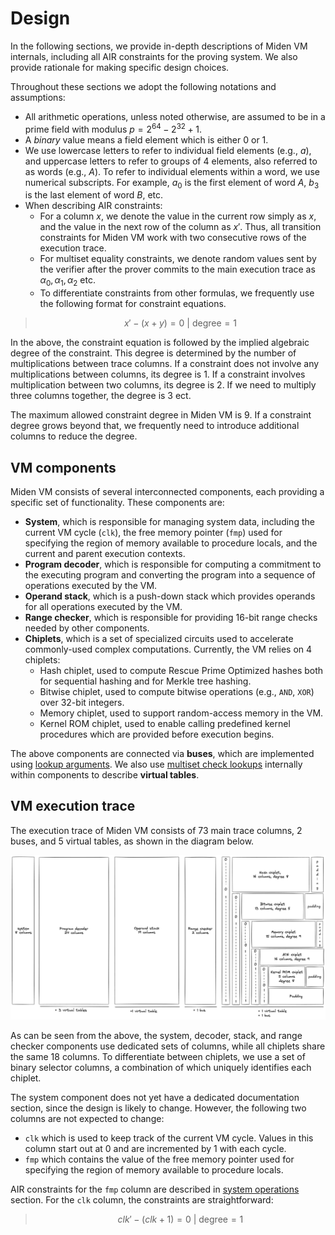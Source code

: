 # Design
In the following sections, we provide in-depth descriptions of Miden VM internals, including all AIR constraints for the proving system. We also provide rationale for making specific design choices.

Throughout these sections we adopt the following notations and assumptions:
* All arithmetic operations, unless noted otherwise, are assumed to be in a prime field with modulus $p = 2^{64} - 2^{32} + 1$.
* A _binary_ value means a field element which is either $0$ or $1$.
* We use lowercase letters to refer to individual field elements (e.g., $a$), and uppercase letters to refer to groups of $4$ elements, also referred to as words (e.g., $A$). To refer to individual elements within a word, we use numerical subscripts. For example, $a_0$ is the first element of word $A$, $b_3$ is the last element of word $B$, etc.
* When describing AIR constraints:
  - For a column $x$, we denote the value in the current row simply as $x$, and the value in the next row of the column as $x'$. Thus, all transition constraints for Miden VM work with two consecutive rows of the execution trace.
  - For multiset equality constraints, we denote random values sent by the verifier after the prover commits to the main execution trace as $\alpha_0, \alpha_1, \alpha_2$ etc.
  - To differentiate constraints from other formulas, we frequently use the following format for constraint equations.

>$$
x' - (x + y) = 0 \text{ | degree} = 1
$$

In the above, the constraint equation is followed by the implied algebraic degree of the constraint. This degree is determined by the number of multiplications between trace columns. If a constraint does not involve any multiplications between columns, its degree is $1$. If a constraint involves multiplication between two columns, its degree is $2$. If we need to multiply three columns together, the degree is $3$ ect.

The maximum allowed constraint degree in Miden VM is $9$. If a constraint degree grows beyond that, we frequently need to introduce additional columns to reduce the degree.

## VM components
Miden VM consists of several interconnected components, each providing a specific set of functionality. These components are:

* **System**, which is responsible for managing system data, including the current VM cycle (`clk`), the free memory pointer (`fmp`) used for specifying the region of memory available to procedure locals, and the current and parent execution contexts.
* **Program decoder**, which is responsible for computing a commitment to the executing program and converting the program into a sequence of operations executed by the VM.
* **Operand stack**, which is a push-down stack which provides operands for all operations executed by the VM.
* **Range checker**, which is responsible for providing 16-bit range checks needed by other components.
* **Chiplets**, which is a set of specialized circuits used to accelerate commonly-used complex computations. Currently, the VM relies on 4 chiplets:
  - Hash chiplet, used to compute Rescue Prime Optimized hashes both for sequential hashing and for Merkle tree hashing.
  - Bitwise chiplet, used to compute bitwise operations (e.g., `AND`, `XOR`) over 32-bit integers.
  - Memory chiplet, used to support random-access memory in the VM.
  - Kernel ROM chiplet, used to enable calling predefined kernel procedures which are provided before execution begins.

The above components are connected via **buses**, which are implemented using [lookup arguments](./lookups/main.md). We also use [multiset check lookups](./lookups/multiset.md) internally within components to describe **virtual tables**.

## VM execution trace
The execution trace of Miden VM consists of $73$ main trace columns, $2$ buses, and $5$ virtual tables, as shown in the diagram below.

![vm_trace.png](../assets/design/vm_trace.png)

As can be seen from the above, the system, decoder, stack, and range checker components use dedicated sets of columns, while all chiplets share the same $18$ columns. To differentiate between chiplets, we use a set of binary selector columns, a combination of which uniquely identifies each chiplet.

The system component does not yet have a dedicated documentation section, since the design is likely to change. However, the following two columns are not expected to change:

* `clk` which is used to keep track of the current VM cycle. Values in this column start out at $0$ and are incremented by $1$ with each cycle.
* `fmp` which contains the value of the free memory pointer used for specifying the region of memory available to procedure locals.

AIR constraints for the `fmp` column are described in [system operations](./stack/system_ops.md) section. For the `clk` column, the constraints are straightforward:

>$$
clk' - (clk + 1) = 0 \text{ | degree} = 1
$$
